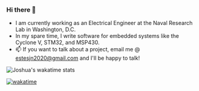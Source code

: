 ### Hi there 👋

- I am currently working as an Electrical Engineer at the Naval Research Lab in Washington, D.C.
- In my spare time, I write software for embedded systems like the Cyclone V, STM32, and MSP430.
- 📫 If you want to talk about a project, email me @ estesjn2020@gmail.com and I'll be happy to talk!

<!-- ![Joshua's wakatime stats](https://github-readme-stats.vercel.app/api/wakatime?username=@jestes15) -->
![Joshua's wakatime stats](https://github-readme-stats.vercel.app/api/wakatime?username=jestes15&layout=compact)

[![wakatime](https://wakatime.com/badge/user/1f521dcf-b445-4fa3-9daf-c3d539d7d8fc.svg)](https://wakatime.com/@1f521dcf-b445-4fa3-9daf-c3d539d7d8fc)
<!--
**jestes15/jestes15** is a ✨ _special_ ✨ repository because its `README.md` (this file) appears on your GitHub profile.

Here are some ideas to get you started:

- 🔭 I’m currently working on ...
- 🌱 I’m currently learning ...
- 👯 I’m looking to collaborate on ...
- 🤔 I’m looking for help with ...
- 💬 Ask me about ...
- 📫 How to reach me: ...
- 😄 Pronouns: ...
- ⚡ Fun fact: ...
-->
